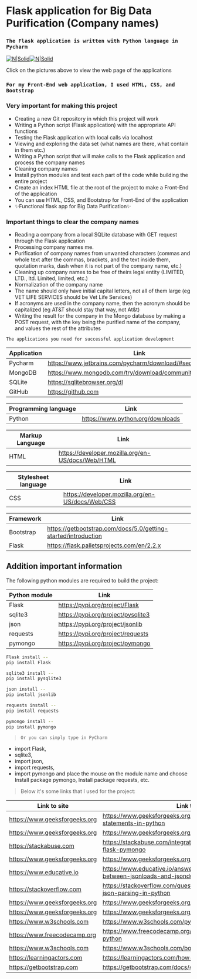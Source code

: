 # Flask application for Big Data Purification (Company names) 
### `The Flask application is written with Python language in Pycharm`
[![N|Solid](https://encrypted-tbn0.gstatic.com/images?q=tbn:ANd9GcSuZNP8K1HFw-mHFkBoR5Xbx0BydDGu7ZzhwYRV4QjJvTrWrQcMKaFwrqa8UZ9J1vQ0mRk&usqp=CAU)](https://www.jetbrains.com/pycharm/download/#section=windows)[![N|Solid](https://www.python.org/static/img/python-logo.png)](https://www.python.org/downloads/)

Click on the pictures above to view the web page of the applications
### `For my Front-End web application, I used HTML, CSS, and Bootstrap`
### Very important for making this project
- Creating a new Git repository in which this project will work
- Writing a Python script (Flask application) with the appropriate API functions
- Testing the Flask application with local calls via localhost
- Viewing and exploring the data set (what names are there, what
contain in them etc.)
- Writing a Python script that will make calls to the Flask application and process the company names
- Cleaning company names
- Install python modules and test each part of the code while building the entire project
- Create an index HTML file at the root of the project to make a Front-End of the application
- You can use HTML, CSS, and Bootstrap for Front-End of the application
- ✨Functional flask app for Big Data Purification✨
### Important things to clear the company names

- Reading a company from a local SQLite database with GET
request through the Flask application
- Processing company names
me. 
- Purification of company names from unwanted characters
(commas and whole text after the commas, brackets, and the text inside them,
quotation marks, dash when it is not part of the company name, etc.)
- Cleaning up company names to be free of theirs
legal entity (LIMITED, LTD., ltd. Limited, limited, etc.)
- Normalization of the company name
- The name should only have initial capital letters, not all of them
large (eg VET LIFE SERVICES should be Vet Life Services)
- If acronyms are used in the company name, then the acronym
should be capitalized (eg AT&T should stay that way, not
At&t)
- Writing the result for the company in the Mongo database
by making a POST request, with the key being the purified name of
the company, and values the rest of the attributes

`The applications you need for successful application development`

| Application | Link |
| ------ | ------ |
| Pycharm | https://www.jetbrains.com/pycharm/download/#section=windows |
| MongoDB | https://www.mongodb.com/try/download/community |
| SQLite | https://sqlitebrowser.org/dl |
| GitHub | https://github.com |

| Programming language | Link |
| ------ | ------ |
| Python | https://www.python.org/downloads |

| Markup Language | Link |
| ------ | ------ |
| HTML | https://developer.mozilla.org/en-US/docs/Web/HTML |

| Stylesheet language | Link |
| ------ | ------ |
| CSS | https://developer.mozilla.org/en-US/docs/Web/CSS |

| Framework | Link |
| ------ | ------ |
| Bootstrap | https://getbootstrap.com/docs/5.0/getting-started/introduction |
| Flask  | https://flask.palletsprojects.com/en/2.2.x |
## Addition important information 

The following python modules are required to build the project:

| Python module | Link |
| ------ | ------ |
| Flask | https://pypi.org/project/Flask |
| sqlite3 | https://pypi.org/project/pysqlite3 |
| json | https://pypi.org/project/jsonlib |
| requests | https://pypi.org/project/requests |
| pymongo | https://pypi.org/project/pymongo |


```sh
Flask install --
pip install Flask
```
```sh
sqlite3 install --
pip install pysqlite3
```
```sh
json install --
pip install jsonlib
```
```sh
requests install --
pip install requests
```
```sh
pymongo install --
pip install pymongo
```


> `Or you can simply type in PyCharm `
- import Flask, 
- sqlite3,
- import json, 
- import requests, 
- import pymongo 
and place the mouse on the module name and choose Install package pymongo, Install package requests, etc.

> Below it's some links that I used for the project:

|Link to site| Link to content |
| ------ | ------ |
| https://www.geeksforgeeks.org | https://www.geeksforgeeks.org/how-to-execute-many-sqlite-statements-in-python |
| https://www.geeksforgeeks.org | https://www.geeksforgeeks.org/flask-app-routing |
| https://stackabuse.com | https://stackabuse.com/integrating-mongodb-with-flask-using-flask-pymongo |
| https://www.geeksforgeeks.org | https://www.geeksforgeeks.org/get-post-requests-using-python |
| https://www.educative.io | https://www.educative.io/answers/what-is-the-difference-between-jsonloads-and-jsondumps |
| https://stackoverflow.com | https://stackoverflow.com/questions/6386308/http-requests-and-json-parsing-in-python |
| https://www.geeksforgeeks.org | https://www.geeksforgeeks.org/python-string-replace |
| https://www.geeksforgeeks.org | https://www.geeksforgeeks.org/python-string-methods |
| https://www.w3schools.com | https://www.w3schools.com/python/ref_string_split.asp |
| https://www.freecodecamp.org | https://www.freecodecamp.org/news/how-to-split-a-string-in-python |
| https://www.w3schools.com | https://www.w3schools.com/bootstrap/bootstrap_ref_css_tables.asp |
| https://learningactors.com | https://learningactors.com/how-to-use-bootstrap-with-flask |
| https://getbootstrap.com | https://getbootstrap.com/docs/4.1/content/tables |
